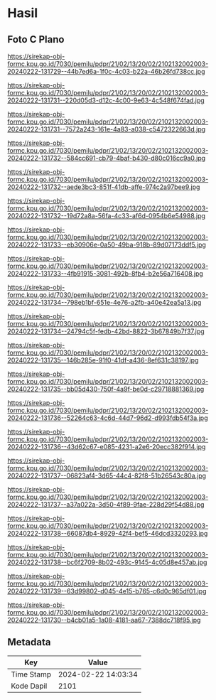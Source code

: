 # Hasil

## Foto C Plano

https://sirekap-obj-formc.kpu.go.id/7030/pemilu/pdpr/21/02/13/20/02/2102132002003-20240222-131729--44b7ed6a-1f0c-4c03-b22a-46b26fd738cc.jpg

https://sirekap-obj-formc.kpu.go.id/7030/pemilu/pdpr/21/02/13/20/02/2102132002003-20240222-131731--220d05d3-d12c-4c00-9e63-4c548f674fad.jpg

https://sirekap-obj-formc.kpu.go.id/7030/pemilu/pdpr/21/02/13/20/02/2102132002003-20240222-131731--7572a243-161e-4a83-a038-c5472322663d.jpg

https://sirekap-obj-formc.kpu.go.id/7030/pemilu/pdpr/21/02/13/20/02/2102132002003-20240222-131732--584cc691-cb79-4baf-b430-d80c016cc9a0.jpg

https://sirekap-obj-formc.kpu.go.id/7030/pemilu/pdpr/21/02/13/20/02/2102132002003-20240222-131732--aede3bc3-851f-41db-affe-974c2a97bee9.jpg

https://sirekap-obj-formc.kpu.go.id/7030/pemilu/pdpr/21/02/13/20/02/2102132002003-20240222-131732--19d72a8a-56fa-4c33-af6d-0954b6e54988.jpg

https://sirekap-obj-formc.kpu.go.id/7030/pemilu/pdpr/21/02/13/20/02/2102132002003-20240222-131733--eb30906e-0a50-49ba-918b-89d07173ddf5.jpg

https://sirekap-obj-formc.kpu.go.id/7030/pemilu/pdpr/21/02/13/20/02/2102132002003-20240222-131733--4fb91915-3081-492b-8fb4-b2e56a716408.jpg

https://sirekap-obj-formc.kpu.go.id/7030/pemilu/pdpr/21/02/13/20/02/2102132002003-20240222-131734--798eb1bf-651e-4e76-a2fb-a40e42ea5a13.jpg

https://sirekap-obj-formc.kpu.go.id/7030/pemilu/pdpr/21/02/13/20/02/2102132002003-20240222-131734--24794c5f-fedb-42bd-8822-3b67849b7f37.jpg

https://sirekap-obj-formc.kpu.go.id/7030/pemilu/pdpr/21/02/13/20/02/2102132002003-20240222-131735--146b285e-91f0-41df-a436-8ef631c38197.jpg

https://sirekap-obj-formc.kpu.go.id/7030/pemilu/pdpr/21/02/13/20/02/2102132002003-20240222-131735--bb05d430-750f-4a9f-be0d-c29718881369.jpg

https://sirekap-obj-formc.kpu.go.id/7030/pemilu/pdpr/21/02/13/20/02/2102132002003-20240222-131736--52264c63-4c6d-44d7-96d2-d993fdb54f3a.jpg

https://sirekap-obj-formc.kpu.go.id/7030/pemilu/pdpr/21/02/13/20/02/2102132002003-20240222-131736--43d62c67-e085-4231-a2e6-20ecc382f914.jpg

https://sirekap-obj-formc.kpu.go.id/7030/pemilu/pdpr/21/02/13/20/02/2102132002003-20240222-131737--06823af4-3d65-44c4-82f8-51b26543c80a.jpg

https://sirekap-obj-formc.kpu.go.id/7030/pemilu/pdpr/21/02/13/20/02/2102132002003-20240222-131737--a37a022a-3d50-4f89-9fae-228d29f54d88.jpg

https://sirekap-obj-formc.kpu.go.id/7030/pemilu/pdpr/21/02/13/20/02/2102132002003-20240222-131738--66087db4-8929-42f4-bef5-46dcd3320293.jpg

https://sirekap-obj-formc.kpu.go.id/7030/pemilu/pdpr/21/02/13/20/02/2102132002003-20240222-131738--bc6f2709-8b02-493c-9145-4c05d8e457ab.jpg

https://sirekap-obj-formc.kpu.go.id/7030/pemilu/pdpr/21/02/13/20/02/2102132002003-20240222-131739--63d99802-d045-4e15-b765-c6d0c965df01.jpg

https://sirekap-obj-formc.kpu.go.id/7030/pemilu/pdpr/21/02/13/20/02/2102132002003-20240222-131730--b4cb01a5-1a08-4181-aa67-7388dc718f95.jpg


## Metadata

| Key        | Value               |
| ---------- | ------------------- |
| Time Stamp | 2024-02-22 14:03:34 |
| Kode Dapil | 2101                |



